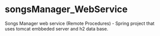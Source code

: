# songsManager_WebService
Songs Manager web service (Remote Procedures) - Spring project that uses tomcat embbeded server and h2 data base.

